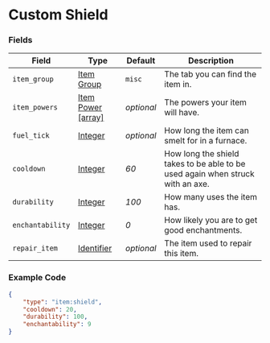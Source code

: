 # Custom Shield

### Fields

   Field   | Type | Default | Description
-----------|------|---------|-------------
`item_group`| [Item Group](../../data_types/item_groups) | `misc` | The tab you can find the item in.
`item_powers` | [Item Power [array]]() | *optional* | The powers your item will have.
`fuel_tick` | [Integer](../submodules/apoli-docs/docs/data_types/integer.md) | *optional* | How long the item can smelt for in a furnace.
`cooldown` | [Integer](../submodules/apoli-docs/docs/data_types/integer.md) | *60* | How long the shield takes to be able to be used again when struck with an axe.
`durability` | [Integer](../submodules/apoli-docs/docs/data_types/integer.md) | *100* | How many uses the item has.
`enchantability` | [Integer](../submodules/apoli-docs/docs/data_types/integer.md) | *0* | How likely you are to get good enchantments.
`repair_item` | [Identifier](../submodules/apoli-docs/docs/data_types/identifier.md) | *optional* | The item used to repair this item.

### Example Code

```json
{
    "type": "item:shield",
    "cooldown": 20,
    "durability": 100,
    "enchantability": 9
}
```
